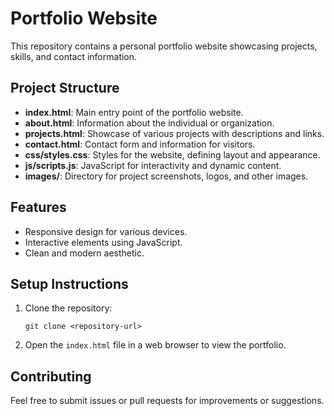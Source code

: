 # Portfolio Website

This repository contains a personal portfolio website showcasing projects, skills, and contact information.

## Project Structure

- **index.html**: Main entry point of the portfolio website.
- **about.html**: Information about the individual or organization.
- **projects.html**: Showcase of various projects with descriptions and links.
- **contact.html**: Contact form and information for visitors.
- **css/styles.css**: Styles for the website, defining layout and appearance.
- **js/scripts.js**: JavaScript for interactivity and dynamic content.
- **images/**: Directory for project screenshots, logos, and other images.

## Features

- Responsive design for various devices.
- Interactive elements using JavaScript.
- Clean and modern aesthetic.

## Setup Instructions

1. Clone the repository:
   ```
   git clone <repository-url>
   ```
2. Open the `index.html` file in a web browser to view the portfolio.

## Contributing

Feel free to submit issues or pull requests for improvements or suggestions.